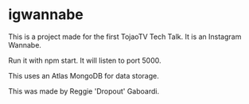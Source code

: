 # igwannabe
This is a project made for the first TojaoTV Tech Talk. It is an Instagram Wannabe.


Run it with npm start.
It will listen to port 5000.

This uses an Atlas MongoDB for data storage.

This was made by Reggie 'Dropout' Gaboardi.
